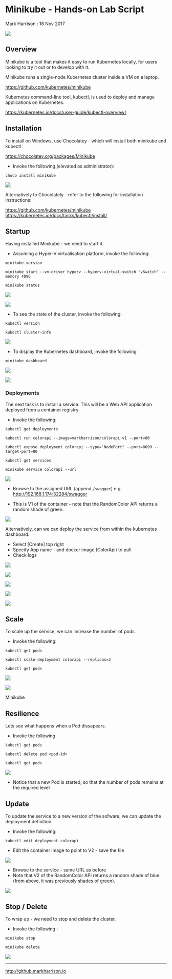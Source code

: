 # Minikube - Hands-on Lab Script

Mark Harrison : 18 Nov 2017

![](Images/Minikube.png)

## Overview

Minikube is a tool that makes it easy to run Kubernetes locally, for users looking to try it out  or to develop with it.

Minikube runs a single-node Kubernetes cluster inside a VM on a laptop.

<https://github.com/kubernetes/minikube>

Kubernetes command-line tool, kubectl, is used to deploy and manage applications on Kubernetes.

<https://kubernetes.io/docs/user-guide/kubectl-overview/>

## Installation

To install on Windows, use Chocolatey - which will install both minikube and kubectl :

<https://chocolatey.org/packages/Minikube>

- Invoke the following (elevated as administrator):

```text
choco install minikube
```

![](Images/MinikubeInstall.png)

Alternatively to Chocolately - refer to the following for installation instructions:

<https://github.com/kubernetes/minikube>
<https://kubernetes.io/docs/tasks/kubectl/install/>

## Startup

Having installed Minikube - we need to start it.

- Assuming a Hyper-V virtualisation platform, invoke the following:

```text
minikube version

minikube start --vm-driver hyperv --hyperv-virtual-switch "vSwitch" --memory 4096

minikube status
```

![](Images/MinikubeStart.png)

![](Images/MinikubeHyperV.png)

- To see the state of the cluster, invoke the following:

```text
kubectl version

kubectl cluster-info
```

![](Images/MinikubeClusterinfo.png)

- To display the Kubernetes dashboard, invoke the following

```text
minikube dashboard
```

![](Images/MinikubeDashboard.png)

![](Images/MinikubeDashboard2.png)

### Deployments

The next task is to install a service.  This will be a Web API application deployed from a container registry.

- Invoke the following:

```text
kubectl get deployments

kubectl run colorapi --image=markharrison/colorapi:v1 --port=80

kubectl expose deployment colorapi --type="NodePort" --port=8099 --target-port=80

kubectl get services

minikube service colorapi --url
```

![](Images/MinikubeDeployment.png)

- Browse to the assigned URL (append `/swagger`) e.g. <http://192.168.1.174:32284/swagger>

- This is V1 of the container - note that the RandomColor API returns a random shade of green.

![](Images/MinikubeDeployedService.png)

Alternatively, can we can deploy the service from within the kubernetes dashboard:

- Select [Create] top right
- Specify App name - and docker image (ColorApi) to pull
- Check logs

![](Images/MinikubeDeploymentDB1.png)

![](Images/MinikubeDeploymentDB2.png)

![](Images/MinikubeDeploymentDB3.png)

![](Images/MinikubeDeploymentDB4.png)

![](Images/MinikubeDeploymentDB5.png)

## Scale

To scale up the service, we can increase the number of pods.

- Invoke the following:

```text
kubectl get pods

kubectl scale deployment colorapi --replicas=3

kubectl get pods
```

![](Images/MinikubeScale.png)

![](Images/MinikubeScaleDB.png)

Minikube

## Resilience

Lets see what happens when a Pod dissapears.

- Invoke the following

```text
kubectl get pods

kubectl delete pod <pod-id>

kubectl get pods
```

![](Images/MinikubeKillPod.png)

- Notice that a new Pod is started, so that the number of pods remains at the required level

## Update

To update the service to a new version of the sofware, we can update the deployment definition.

- Invoke the following:

```text
kubectl edit deployment colorapi
```

- Edit the container image to point to V2 - save the file

 ![](Images/MinikubeUpdate.png)

- Browse to the service - same URL as before
- Note that V2 of the RandomColor API returns a random shade of blue (from above, it was previously shades of green).

![](Images/MinikubeDeployedService2.png)

## Stop / Delete

To wrap up - we need to stop and delete the cluster.

- Invoke the following :

```text
minikube stop

minikube delete
```

![](Images/MinikubeDelete.png)

---
<http://github.markharrison.io>